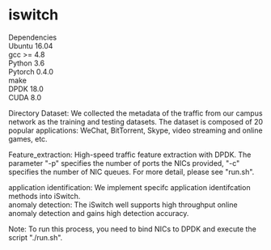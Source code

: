 # iswitch
Dependencies  
Ubuntu 16.04  
gcc >= 4.8  
Python 3.6  
Pytorch 0.4.0  
make  
DPDK 18.0  
CUDA 8.0  

Directory
Dataset: We collected the metadata of the traffic from our campus network as the training and testing datasets. The dataset is composed of 20 popular applications: WeChat, BitTorrent, Skype, video streaming and online games, etc.   
  
Feature_extraction:  High-speed traffic feature extraction with DPDK. The parameter "-p" specifies the number of ports the NICs provided, "-c" specifies the number of NIC queues. For more detail, please see "run.sh".  

application identification: We implement  specifc application identifcation methods into iSwitch.   
anomaly detection: The iSwitch well supports high throughput online anomaly detection and gains high detection accuracy.  



Note: To run this process, you need to bind NICs to DPDK and execute the script "./run.sh".   








